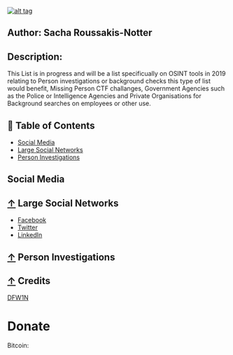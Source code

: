   [![alt tag](https://media.giphy.com/media/cOX066ptkLf7xIPDhx/giphy.gif)](https://Twitter.com/Sacha_Roussakis)                          
## Author: Sacha Roussakis-Notter

## Description:
This List is in progress and will be a list specificually on OSINT tools in 2019 relating to Person investigations or background checks this type of list would benefit, Missing Person CTF challanges, Government Agencies such as the Police or Intelligence Agencies and Private Organisations for Background searches on employees or other use. 

## 📖 Table of Contents
- [Social Media](#social-media)
- [Large Social Networks](#-Large-social-networks)
- [Person Investigations](#-person-investigations)

## Social Media

## [↑](#contents) Large Social Networks
* [Facebook](https://www.facebook.com)
* [Twitter](https://www.twitter.com)
* [LinkedIn](https://www.linkedin.com)
## [↑](#contents) Person Investigations

## [↑](#contents) Credits
[DFW1N](https://github.com/DFW1N)
 # Donate
 Bitcoin:
